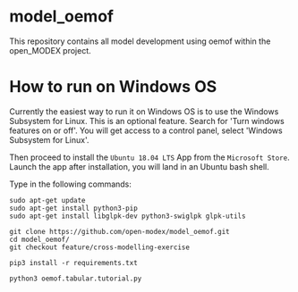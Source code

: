 # model_oemof

This repository contains all model development using oemof within the open_MODEX project.

# How to run on Windows OS

Currently the easiest way to run it on Windows OS is to use the Windows Subsystem for Linux. This is an optional feature. Search for 'Turn windows features on or off'. You will get access to a control panel, select 'Windows Subsystem for Linux'.

Then proceed to install the `Ubuntu 18.04 LTS` App from the `Microsoft Store`. Launch the app after installation, you will land in an Ubuntu bash shell.

Type in the following commands:

```
sudo apt-get update
sudo apt-get install python3-pip
sudo apt-get install libglpk-dev python3-swiglpk glpk-utils

git clone https://github.com/open-modex/model_oemof.git
cd model_oemof/
git checkout feature/cross-modelling-exercise

pip3 install -r requirements.txt

python3 oemof.tabular.tutorial.py
```
